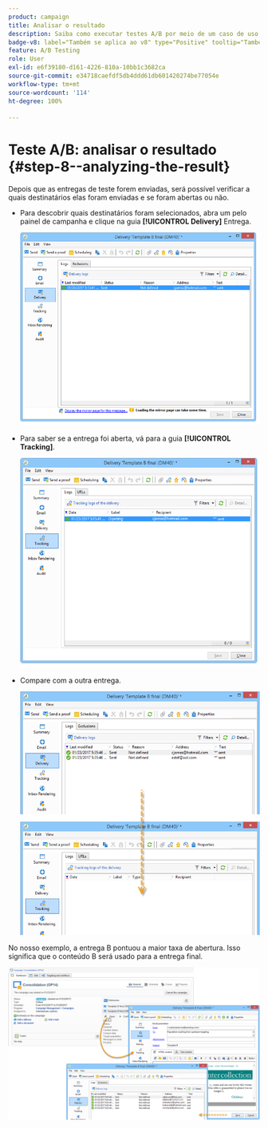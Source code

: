 ```yaml
---
product: campaign
title: Analisar o resultado
description: Saiba como executar testes A/B por meio de um caso de uso dedicado
badge-v8: label="Também se aplica ao v8" type="Positive" tooltip="Também se aplica ao Campaign v8"
feature: A/B Testing
role: User
exl-id: e6f39180-d161-4226-810a-10bb1c3682ca
source-git-commit: e34718caefdf5db4ddd61db601420274be77054e
workflow-type: tm+mt
source-wordcount: '114'
ht-degree: 100%

---
```


# Teste A/B: analisar o resultado {#step-8--analyzing-the-result}

Depois que as entregas de teste forem enviadas, será possível verificar a quais destinatários elas foram enviadas e se foram abertas ou não.

* Para descobrir quais destinatários foram selecionados, abra um pelo painel de campanha e clique na guia **[!UICONTROL Delivery]** Entrega.

  ![](assets/use_case_abtesting_analysis_001.png)

* Para saber se a entrega foi aberta, vá para a guia **[!UICONTROL Tracking]**.

  ![](assets/use_case_abtesting_analysis_002.png)

* Compare com a outra entrega.

  ![](assets/use_case_abtesting_analysis_003.png)

No nosso exemplo, a entrega B pontuou a maior taxa de abertura. Isso significa que o conteúdo B será usado para a entrega final.

![](assets/use_case_abtesting_analysis_004.png)
